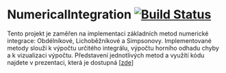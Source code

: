 # NumericalIntegration [![Build Status](https://github.com/ruttejan/NumericalIntegration.jl/actions/workflows/CI.yml/badge.svg?branch=master)](https://github.com/ruttejan/NumericalIntegration.jl/actions/workflows/CI.yml?query=branch%3Amaster)


Tento projekt je zaměřen na implementaci základních metod numerické integrace: Obdélníkové, Lichoběžníkové a Simpsonovy. 
Implementované metody slouží k výpočtu určitého integrálu, výpočtu horního odhadu chyby a k vizualizaci výpočtu.
Představení jednotlivých metod a využítí kódu najdete v prezentaci, která je dostupná [[zde](https://ruttejan.github.io/NumIntegration/)]